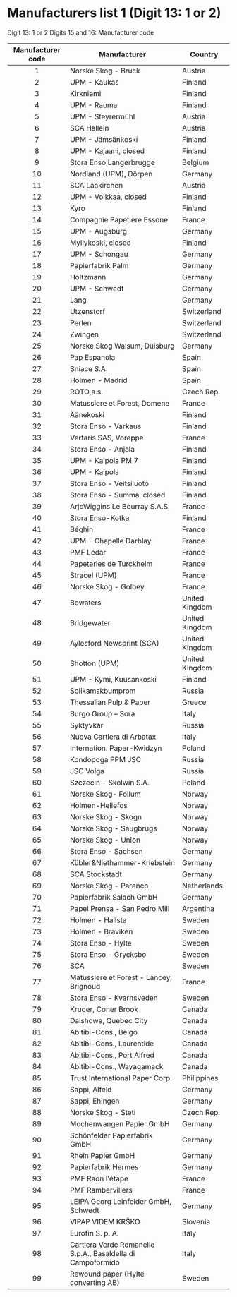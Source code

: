 # Manufacturers list 1 (Digit 13: 1 or 2)

Digit 13: 1 or 2
Digits 15 and 16: Manufacturer code

| Manufacturer code | Manufacturer                                                | Country
|:-----------------:|-------------------------------------------------------------|--------
|                 1 | Norske Skog - Bruck                                         | Austria
|                 2 | UPM - Kaukas                                                | Finland
|                 3 | Kirkniemi                                                   | Finland
|                 4 | UPM - Rauma                                                 | Finland
|                 5 | UPM - Steyrermühl                                           | Austria
|                 6 | SCA Hallein                                                 | Austria
|                 7 | UPM - Jämsänkoski                                           | Finland
|                 8 | UPM - Kajaani, closed                                       | Finland
|                 9 | Stora Enso Langerbrugge                                     | Belgium
|                10 | Nordland (UPM), Dörpen                                      | Germany
|                11 | SCA Laakirchen                                              | Austria
|                12 | UPM - Voikkaa, closed                                       | Finland
|                13 | Kyro                                                        | Finland
|                14 | Compagnie Papetière Essone                                  | France
|                15 | UPM - Augsburg                                              | Germany
|                16 | Myllykoski, closed                                          | Finland
|                17 | UPM - Schongau                                              | Germany
|                18 | Papierfabrik Palm                                           | Germany
|                19 | Holtzmann                                                   | Germany
|                20 | UPM - Schwedt                                               | Germany
|                21 | Lang                                                        | Germany
|                22 | Utzenstorf                                                  | Switzerland
|                23 | Perlen                                                      | Switzerland
|                24 | Zwingen                                                     | Switzerland
|                25 | Norske Skog Walsum, Duisburg                                | Germany
|                26 | Pap Espanola                                                | Spain
|                27 | Sniace S.A.                                                 | Spain
|                28 | Holmen - Madrid                                             | Spain
|                29 | ROTO,a.s.                                                   | Czech Rep.
|                30 | Matussiere et Forest, Domene                                | France
|                31 | Äänekoski                                                   | Finland
|                32 | Stora Enso - Varkaus                                        | Finland
|                33 | Vertaris SAS, Voreppe                                       | France
|                34 | Stora Enso - Anjala                                         | Finland
|                35 | UPM - Kaipola PM 7                                          | Finland
|                36 | UPM - Kaipola                                               | Finland
|                37 | Stora Enso - Veitsiluoto                                    | Finland
|                38 | Stora Enso - Summa, closed                                  | Finland
|                39 | ArjoWiggins Le Bourray S.A.S.                               | France
|                40 | Stora Enso-Kotka                                            | Finland
|                41 | Béghin                                                      | France
|                42 | UPM - Chapelle Darblay                                      | France
|                43 | PMF Lédar                                                   | France
|                44 | Papeteries de Turckheim                                     | France
|                45 | Stracel (UPM)                                               | France
|                46 | Norske Skog - Golbey                                        | France
|                47 | Bowaters                                                    | United Kingdom
|                48 | Bridgewater                                                 | United Kingdom
|                49 | Aylesford Newsprint (SCA)                                   | United Kingdom
|                50 | Shotton (UPM)                                               | United Kingdom
|                51 | UPM - Kymi, Kuusankoski                                     | Finland
|                52 | Solikamskbumprom                                            | Russia
|                53 | Thessalian Pulp & Paper                                     | Greece
|                54 | Burgo Group – Sora                                          | Italy
|                55 | Syktyvkar                                                   | Russia
|                56 | Nuova Cartiera di Arbatax                                   | Italy
|                57 | Internation. Paper-Kwidzyn                                  | Poland
|                58 | Kondopoga PPM JSC                                           | Russia
|                59 | JSC Volga                                                   | Russia
|                60 | Szczecin - Skolwin S.A.                                     | Poland
|                61 | Norske Skog- Follum                                         | Norway
|                62 | Holmen-Hellefos                                             | Norway
|                63 | Norske Skog - Skogn                                         | Norway
|                64 | Norske Skog - Saugbrugs                                     | Norway
|                65 | Norske Skog - Union                                         | Norway
|                66 | Stora Enso - Sachsen                                        | Germany
|                67 | Kübler&Niethammer-Kriebstein                                | Germany
|                68 | SCA Stockstadt                                              | Germany
|                69 | Norske Skog - Parenco                                       | Netherlands
|                70 | Papierfabrik Salach GmbH                                    | Germany
|                71 | Papel Prensa - San Pedro Mill                               | Argentina
|                72 | Holmen - Hallsta                                            | Sweden
|                73 | Holmen - Braviken                                           | Sweden
|                74 | Stora Enso - Hylte                                          | Sweden
|                75 | Stora Enso - Grycksbo                                       | Sweden
|                76 | SCA                                                         | Sweden
|                77 | Matussiere et Forest - Lancey, Brignoud                     | France
|                78 | Stora Enso - Kvarnsveden                                    | Sweden
|                79 | Kruger, Coner Brook                                         | Canada
|                80 | Daishowa, Quebec City                                       | Canada
|                81 | Abitibi-Cons., Belgo                                        | Canada
|                82 | Abitibi-Cons., Laurentide                                   | Canada
|                83 | Abitibi-Cons., Port Alfred                                  | Canada
|                84 | Abitibi-Cons., Wayagamack                                   | Canada
|                85 | Trust International Paper Corp.                             | Philippines
|                86 | Sappi, Alfeld                                               | Germany
|                87 | Sappi, Ehingen                                              | Germany
|                88 | Norske Skog - Steti                                         | Czech Rep.
|                89 | Mochenwangen Papier GmbH                                    | Germany
|                90 | Schönfelder Papierfabrik GmbH                               | Germany
|                91 | Rhein Papier GmbH                                           | Germany
|                92 | Papierfabrik Hermes                                         | Germany
|                93 | PMF Raon l'étape                                            | France
|                94 | PMF Rambervillers                                           | France
|                95 | LEIPA Georg Leinfelder GmbH, Schwedt                        | Germany
|                96 | VIPAP VIDEM KRŠKO                                           | Slovenia
|                97 | Eurofin S. p. A.                                            | Italy
|                98 | Cartiera Verde Romanello S.p.A., Basaldella di Campoformido | Italy
|                99 | Rewound paper (Hylte converting AB)                         | Sweden

